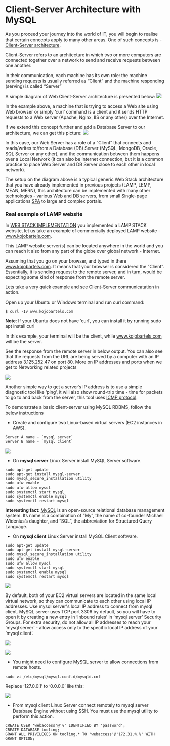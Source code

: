 # Client-Server Architecture with MySQL

As you proceed your journey into the world of IT, you will begin to realise that certain concepts apply to many other areas. One of such concepts is - [Client-Server architecture](https://en.wikipedia.org/wiki/Client%E2%80%93server_model).

Client-Server refers to an architecture in which two or more computers are connected together over a network to send and receive requests between one another.

In their communication, each machine has its own role: the machine sending requests is usually referred as “Client” and the machine responding (serving) is called “Server”

A simple diagram of Web Client-Server architecture is presented below:
![](./images/client-server.png)

In the example above, a machine that is trying to access a Web site using Web browser or simply ‘curl’ command is a client and it sends HTTP requests to a Web server (Apache, Nginx, IIS or any other) over the Internet.

If we extend this concept further and add a Database Server to our architecture, we can get this picture:
![](./images/database.png)

In this case, our Web Server has a role of a “Client” that connects and reads/writes to/from a Database (DB) Server (MySQL, MongoDB, Oracle, SQL Server or any other), and the communication between them happens over a Local Network (it can also be Internet connection, but it is a common practice to place Web Server and DB Server close to each other in local network).

The setup on the diagram above is a typical generic Web Stack architecture that you have already implemented in previous projects (LAMP, LEMP, MEAN, MERN), this architecture can be implemented with many other technologies - various Web and DB servers, from small Single-page applications [SPA](https://en.wikipedia.org/wiki/Single-page_application) to large and complex portals.

### Real example of LAMP website
In [WEB STACK IMPLEMENTATION](https://github.com/samuelbartels20/web-stack-implementation) you implemented a LAMP STACK website, let us take an example of commercially deployed LAMP website - www.kojobartels.com.

This LAMP website server(s) can be located anywhere in the world and you can reach it also from any part of the globe over global network - Internet.

Assuming that you go on your browser, and typed in there www.kojobartels.com. It means that your browser is considered the “Client”. Essentially, it is sending request to the remote server, and in turn, would be expecting some kind of response from the remote server.

Lets take a very quick example and see Client-Server communicatation in action.

Open up your Ubuntu or Windows terminal and run curl command:
```
$ curl -Iv www.kojobartels.com
```

**Note**: If your Ubuntu does not have ‘curl’, you can install it by running sudo apt install curl

In this example, your terminal will be the client, while www.kojobartels.com will be the server.

See the response from the remote server in below output. You can also see that the requests from the URL are being served by a computer with an IP address 3.125.252.47 on port 80. More on IP addresses and ports when we get to Networking related projects

![](./images/serve.png)

Another simple way to get a server’s IP address is to use a simple diagnostic tool like ‘ping’, it will also show round-trip time - time for packets to go to and back from the server, this tool uses [ICMP protocol](https://en.wikipedia.org/wiki/Internet_Control_Message_Protocol).

To demonstrate a basic client-server using MySQL RDBMS, follow the below instructions
- Create and configure two Linux-based virtual servers (EC2 instances in AWS).
```
Server A name - `mysql server`
Server B name - `mysql client`
```
![](./images/cec2.png)

- On **mysql server** Linux Server install MySQL Server software.


```
sudo apt-get update
sudo apt-get install mysql-server
sudo mysql_secure_installation utility
sudo ufw enable
sudo ufw allow mysql
sudo systemctl start mysql
sudo systemctl enable mysql
sudo systemctl restart mysql
```

**Interesting fact**: [MySQL](https://www.mysql.com/) is an open-source relational database management system. Its name is a combination of “My”, the name of co-founder Michael Widenius’s daughter, and “SQL”, the abbreviation for Structured Query Language.

- On **mysql client** Linux Server install MySQL Client software.
```
sudo apt-get update
sudo apt-get install mysql-server
sudo mysql_secure_installation utility
sudo ufw enable
sudo ufw allow mysql
sudo systemctl start mysql
sudo systemctl enable mysql
sudo systemctl restart mysql
```
![](./images/client.png)

By default, both of your EC2 virtual servers are located in the same local virtual network, so they can communicate to each other using local IP addresses. Use mysql server's local IP address to connect from mysql client. MySQL server uses TCP port 3306 by default, so you will have to open it by creating a new entry in ‘Inbound rules’ in ‘mysql server’ Security Groups. For extra security, do not allow all IP addresses to reach your ‘mysql server’ - allow access only to the specific local IP address of your ‘mysql client’.

![](./images/mysql_sg.png)

![](./images/ip.png)

- You might need to configure MySQL server to allow connections from remote hosts.
```
sudo vi /etc/mysql/mysql.conf.d/mysqld.cnf 
```

Replace ‘127.0.0.1’ to ‘0.0.0.0’ like this:

![](./images/config.png)

- From mysql client Linux Server connect remotely to mysql server Database Engine without using SSH. You must use the mysql utility to perform this action.
```
CREATE USER 'webaccess'@'%' IDENTIFIED BY 'password';
CREATE DATABASE tooling;
GRANT ALL PRIVILEGES ON tooling.* TO 'webaccess'@'172.31.%.%' WITH GRANT OPTION;